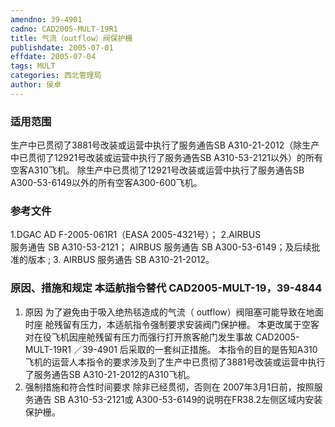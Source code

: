 ```yaml
---
amendno: 39-4901
cadno: CAD2005-MULT-19R1
title: 气流（outflow）阀保护栅
publishdate: 2005-07-01
effdate: 2005-07-04
tags: MULT
categories: 西北管理局
author: 侯卓
---
```


### 适用范围 
生产中已贯彻了3881号改装或运营中执行了服务通告SB A310-21-2012（除生产中已贯彻了12921号改装或运营中执行了服务通告SB A310-53-2121以外）的所有空客A310飞机。
除生产中已贯彻了12921号改装或运营中执行了服务通告SB A300-53-6149以外的所有空客A300-600飞机。

<!--more-->
### 参考文件
1.DGAC
 AD F-2005-061R1（EASA 2005-4321号）； 
2.AIRBUS 	
服务通告 SB A310-53-2121； AIRBUS 服务通告 SB A300-53-6149；及后续批准的版本 ; 
3. AIRBUS 服务通告 SB A310-21-2012。

### 原因、措施和规定 本适航指令替代 CAD2005-MULT-19，39-4844 
1. 	原因 为了避免由于吸入绝热毯造成的气流（ outflow）阀阻塞可能导致在地面时座
舱残留有压力，本适航指令强制要求安装阀门保护栅。     本更改属于空客对在役飞机因座舱残留有压力而强行打开旅客舱门发生事故
  CAD2005-MULT-19R1  ／39-4901
后采取的一套纠正措施。 
本指令的目的是告知A310飞机的运营人本指令的要求涉及到了生产中已贯彻了3881号改装或运营中执行了服务通告SB A310-21-2012的A310飞机。 
2. 强制措施和符合性时间要求 
除非已经贯彻，否则在 2007年3月1日前，按照服务通告 SB A310-53-2121或 A300-53-6149的说明在FR38.2左侧区域内安装保护栅。 

